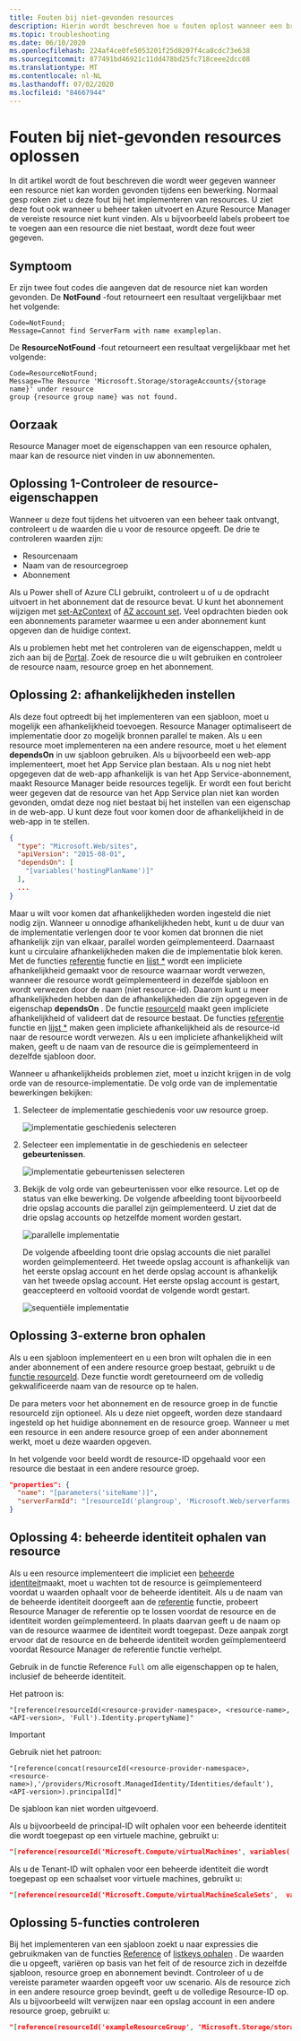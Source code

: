 ```yaml
---
title: Fouten bij niet-gevonden resources
description: Hierin wordt beschreven hoe u fouten oplost wanneer een bron niet kan worden gevonden. De fout kan optreden bij het implementeren van een Azure Resource Manager sjabloon of bij het nemen van beheer acties.
ms.topic: troubleshooting
ms.date: 06/10/2020
ms.openlocfilehash: 224af4ce0fe5053201f25d8207f4ca8cdc73e638
ms.sourcegitcommit: 877491bd46921c11dd478bd25fc718ceee2dcc08
ms.translationtype: MT
ms.contentlocale: nl-NL
ms.lasthandoff: 07/02/2020
ms.locfileid: "84667944"
---
```

# <a name="resolve-resource-not-found-errors"></a>Fouten bij niet-gevonden resources oplossen

In dit artikel wordt de fout beschreven die wordt weer gegeven wanneer een resource niet kan worden gevonden tijdens een bewerking. Normaal gesp roken ziet u deze fout bij het implementeren van resources. U ziet deze fout ook wanneer u beheer taken uitvoert en Azure Resource Manager de vereiste resource niet kunt vinden. Als u bijvoorbeeld labels probeert toe te voegen aan een resource die niet bestaat, wordt deze fout weer gegeven.

## <a name="symptom"></a>Symptoom

Er zijn twee fout codes die aangeven dat de resource niet kan worden gevonden. De **NotFound** -fout retourneert een resultaat vergelijkbaar met het volgende:

```
Code=NotFound;
Message=Cannot find ServerFarm with name exampleplan.
```

De **ResourceNotFound** -fout retourneert een resultaat vergelijkbaar met het volgende:

```
Code=ResourceNotFound;
Message=The Resource 'Microsoft.Storage/storageAccounts/{storage name}' under resource
group {resource group name} was not found.
```

## <a name="cause"></a>Oorzaak

Resource Manager moet de eigenschappen van een resource ophalen, maar kan de resource niet vinden in uw abonnementen.

## <a name="solution-1---check-resource-properties"></a>Oplossing 1-Controleer de resource-eigenschappen

Wanneer u deze fout tijdens het uitvoeren van een beheer taak ontvangt, controleert u de waarden die u voor de resource opgeeft. De drie te controleren waarden zijn:

* Resourcenaam
* Naam van de resourcegroep
* Abonnement

Als u Power shell of Azure CLI gebruikt, controleert u of u de opdracht uitvoert in het abonnement dat de resource bevat. U kunt het abonnement wijzigen met [set-AzContext](/powershell/module/Az.Accounts/Set-AzContext) of [AZ account set](/cli/azure/account#az-account-set). Veel opdrachten bieden ook een abonnements parameter waarmee u een ander abonnement kunt opgeven dan de huidige context.

Als u problemen hebt met het controleren van de eigenschappen, meldt u zich aan bij de [Portal](https://portal.azure.com). Zoek de resource die u wilt gebruiken en controleer de resource naam, resource groep en het abonnement.

## <a name="solution-2---set-dependencies"></a>Oplossing 2: afhankelijkheden instellen

Als deze fout optreedt bij het implementeren van een sjabloon, moet u mogelijk een afhankelijkheid toevoegen. Resource Manager optimaliseert de implementatie door zo mogelijk bronnen parallel te maken. Als u een resource moet implementeren na een andere resource, moet u het element **dependsOn** in uw sjabloon gebruiken. Als u bijvoorbeeld een web-app implementeert, moet het App Service plan bestaan. Als u nog niet hebt opgegeven dat de web-app afhankelijk is van het App Service-abonnement, maakt Resource Manager beide resources tegelijk. Er wordt een fout bericht weer gegeven dat de resource van het App Service plan niet kan worden gevonden, omdat deze nog niet bestaat bij het instellen van een eigenschap in de web-app. U kunt deze fout voor komen door de afhankelijkheid in de web-app in te stellen.

```json
{
  "type": "Microsoft.Web/sites",
  "apiVersion": "2015-08-01",
  "dependsOn": [
    "[variables('hostingPlanName')]"
  ],
  ...
}
```

Maar u wilt voor komen dat afhankelijkheden worden ingesteld die niet nodig zijn. Wanneer u onnodige afhankelijkheden hebt, kunt u de duur van de implementatie verlengen door te voor komen dat bronnen die niet afhankelijk zijn van elkaar, parallel worden geïmplementeerd. Daarnaast kunt u circulaire afhankelijkheden maken die de implementatie blok keren. Met de functies [referentie](template-functions-resource.md#reference) functie en [lijst *](template-functions-resource.md#list) wordt een impliciete afhankelijkheid gemaakt voor de resource waarnaar wordt verwezen, wanneer die resource wordt geïmplementeerd in dezelfde sjabloon en wordt verwezen door de naam (niet resource-id). Daarom kunt u meer afhankelijkheden hebben dan de afhankelijkheden die zijn opgegeven in de eigenschap **dependsOn** . De functie [resourceId](template-functions-resource.md#resourceid) maakt geen impliciete afhankelijkheid of valideert dat de resource bestaat. De functies [referentie](template-functions-resource.md#reference) functie en [lijst *](template-functions-resource.md#list) maken geen impliciete afhankelijkheid als de resource-id naar de resource wordt verwezen. Als u een impliciete afhankelijkheid wilt maken, geeft u de naam van de resource die is geïmplementeerd in dezelfde sjabloon door.

Wanneer u afhankelijkheids problemen ziet, moet u inzicht krijgen in de volg orde van de resource-implementatie. De volg orde van de implementatie bewerkingen bekijken:

1. Selecteer de implementatie geschiedenis voor uw resource groep.

   ![implementatie geschiedenis selecteren](./media/error-not-found/select-deployment.png)

2. Selecteer een implementatie in de geschiedenis en selecteer **gebeurtenissen**.

   ![implementatie gebeurtenissen selecteren](./media/error-not-found/select-deployment-events.png)

3. Bekijk de volg orde van gebeurtenissen voor elke resource. Let op de status van elke bewerking. De volgende afbeelding toont bijvoorbeeld drie opslag accounts die parallel zijn geïmplementeerd. U ziet dat de drie opslag accounts op hetzelfde moment worden gestart.

   ![parallelle implementatie](./media/error-not-found/deployment-events-parallel.png)

   De volgende afbeelding toont drie opslag accounts die niet parallel worden geïmplementeerd. Het tweede opslag account is afhankelijk van het eerste opslag account en het derde opslag account is afhankelijk van het tweede opslag account. Het eerste opslag account is gestart, geaccepteerd en voltooid voordat de volgende wordt gestart.

   ![sequentiële implementatie](./media/error-not-found/deployment-events-sequence.png)

## <a name="solution-3---get-external-resource"></a>Oplossing 3-externe bron ophalen

Als u een sjabloon implementeert en u een bron wilt ophalen die in een ander abonnement of een andere resource groep bestaat, gebruikt u de [functie resourceId](template-functions-resource.md#resourceid). Deze functie wordt geretourneerd om de volledig gekwalificeerde naam van de resource op te halen.

De para meters voor het abonnement en de resource groep in de functie resourceId zijn optioneel. Als u deze niet opgeeft, worden deze standaard ingesteld op het huidige abonnement en de resource groep. Wanneer u met een resource in een andere resource groep of een ander abonnement werkt, moet u deze waarden opgeven.

In het volgende voor beeld wordt de resource-ID opgehaald voor een resource die bestaat in een andere resource groep.

```json
"properties": {
  "name": "[parameters('siteName')]",
  "serverFarmId": "[resourceId('plangroup', 'Microsoft.Web/serverfarms', parameters('hostingPlanName'))]"
}
```

## <a name="solution-4---get-managed-identity-from-resource"></a>Oplossing 4: beheerde identiteit ophalen van resource

Als u een resource implementeert die impliciet een [beheerde identiteit](../../active-directory/managed-identities-azure-resources/overview.md)maakt, moet u wachten tot de resource is geïmplementeerd voordat u waarden ophaalt voor de beheerde identiteit. Als u de naam van de beheerde identiteit doorgeeft aan de [referentie](template-functions-resource.md#reference) functie, probeert Resource Manager de referentie op te lossen voordat de resource en de identiteit worden geïmplementeerd. In plaats daarvan geeft u de naam op van de resource waarmee de identiteit wordt toegepast. Deze aanpak zorgt ervoor dat de resource en de beheerde identiteit worden geïmplementeerd voordat Resource Manager de referentie functie verhelpt.

Gebruik in de functie Reference `Full` om alle eigenschappen op te halen, inclusief de beheerde identiteit.

Het patroon is:

`"[reference(resourceId(<resource-provider-namespace>, <resource-name>, <API-version>, 'Full').Identity.propertyName]"`

> [!IMPORTANT]
> Gebruik niet het patroon:
>
> `"[reference(concat(resourceId(<resource-provider-namespace>, <resource-name>),'/providers/Microsoft.ManagedIdentity/Identities/default'),<API-version>).principalId]"`
>
> De sjabloon kan niet worden uitgevoerd.

Als u bijvoorbeeld de principal-ID wilt ophalen voor een beheerde identiteit die wordt toegepast op een virtuele machine, gebruikt u:

```json
"[reference(resourceId('Microsoft.Compute/virtualMachines', variables('vmName')),'2019-12-01', 'Full').identity.principalId]",
```

Als u de Tenant-ID wilt ophalen voor een beheerde identiteit die wordt toegepast op een schaalset voor virtuele machines, gebruikt u:

```json
"[reference(resourceId('Microsoft.Compute/virtualMachineScaleSets',  variables('vmNodeType0Name')), 2019-12-01, 'Full').Identity.tenantId]"
```

## <a name="solution-5---check-functions"></a>Oplossing 5-functies controleren

Bij het implementeren van een sjabloon zoekt u naar expressies die gebruikmaken van de functies [Reference](template-functions-resource.md#reference) of [listkeys ophalen](template-functions-resource.md#listkeys) . De waarden die u opgeeft, variëren op basis van het feit of de resource zich in dezelfde sjabloon, resource groep en abonnement bevindt. Controleer of u de vereiste parameter waarden opgeeft voor uw scenario. Als de resource zich in een andere resource groep bevindt, geeft u de volledige Resource-ID op. Als u bijvoorbeeld wilt verwijzen naar een opslag account in een andere resource groep, gebruikt u:

```json
"[reference(resourceId('exampleResourceGroup', 'Microsoft.Storage/storageAccounts', 'myStorage'), '2017-06-01')]"
```